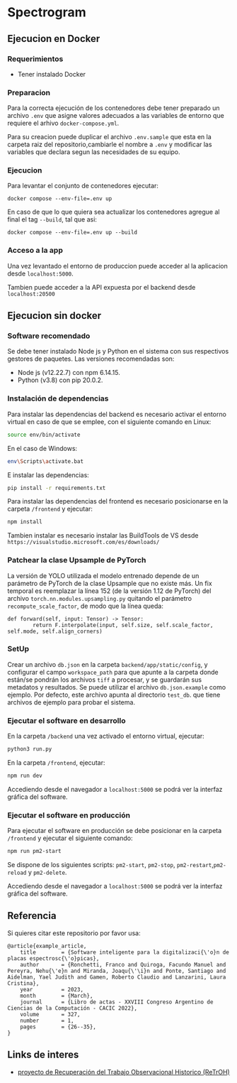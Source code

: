 # Spectrogram

## Ejecucion en Docker

### Requerimientos

- Tener instalado Docker

### Preparacion

Para la correcta ejecución de los contenedores debe tener preparado un archivo `.env` que asigne valores adecuados a las variables de entorno que requiere el arhivo `docker-compose.yml`.

Para su creacion puede duplicar el archivo `.env.sample` que esta en la carpeta raiz del repositorio,cambiarle el nombre a `.env` y modificar las variables que declara segun las necesidades de su equipo.

### Ejecucion

Para levantar el conjunto de contenedores ejecutar:
```
docker compose --env-file=.env up
```
En caso de que lo que quiera sea actualizar los contenedores agregue al final el tag `--build`, tal que asi:
```
docker compose --env-file=.env up --build
```

### Acceso a la app

Una vez levantado el entorno de produccion puede acceder al la aplicacion desde `localhost:5000`.

Tambien puede acceder a la API expuesta por el backend desde `localhost:20500`

## Ejecucion sin docker

### Software recomendado

Se debe tener instalado Node js y Python en el sistema con sus respectivos gestores de paquetes. Las versiones recomendadas son:

- Node js (v12.22.7) con npm 6.14.15.
- Python (v3.8) con pip 20.0.2.

### Instalación de dependencias

Para instalar las dependencias del backend es necesario activar el entorno virtual en caso de que se emplee, con el siguiente comando en Linux:

```bash
source env/bin/activate
```

En el caso de Windows:

```bash
env\Scripts\activate.bat
```

E instalar las dependencias:

```bash
pip install -r requirements.txt
```

Para instalar las dependencias del frontend es necesario posicionarse en la carpeta `/frontend` y ejecutar:

```bash
npm install
```

Tambien instalar es necesario instalar las BuildTools de VS desde `https://visualstudio.microsoft.com/es/downloads/`

### Patchear la clase Upsample de PyTorch

La versión de YOLO utilizada el modelo entrenado depende de un parámetro de PyTorch de la clase Upsample que no existe más. Un fix temporal es reemplazar la línea 152 (de la versión 1.12 de PyTorch) del archivo `torch.nn.modules.upsampling.py` quitando el parámetro `recompute_scale_factor`, de modo que la línea queda:

````
def forward(self, input: Tensor) -> Tensor:
        return F.interpolate(input, self.size, self.scale_factor, self.mode, self.align_corners)
````

### SetUp

Crear un archivo `db.json` en la carpeta `backend/app/static/config`, y configurar el campo `workspace_path` para que apunte a la carpeta donde están/se pondrán los archivos `tiff` a procesar, y se guardarán sus metadatos y resultados. Se puede utilizar el archivo `db.json.example` como ejemplo. Por defecto, este archivo apunta al directorio `test_db`. que tiene archivos de ejemplo para probar el sistema.


### Ejecutar el software en desarrollo

En la carpeta `/backend` una vez activado el entorno virtual, ejecutar:

```bash
python3 run.py
```

En la carpeta `/frontend`, ejecutar:

```bash
npm run dev
```

Accediendo desde el navegador a `localhost:5000` se podrá ver la interfaz gráfica del software.

### Ejecutar el software en producción

Para ejecutar el software en producción se debe posicionar en la carpeta `/frontend` y ejecutar el siguiente comando:
```bash
npm run pm2-start
```
Se dispone de los siguientes scripts: `pm2-start`, `pm2-stop`, `pm2-restart`,`pm2-reload` y `pm2-delete`.

Accediendo desde el navegador a `localhost:5000` se podrá ver la interfaz gráfica del software.

## Referencia

Si quieres citar este repositorio por favor usa:
```
@article{example_article,
    title        = {Software inteligente para la digitalizaci{\'o}n de placas espectrosc{\'o}picas},
    author       = {Ronchetti, Franco and Quiroga, Facundo Manuel and Pereyra, Nehu{\'e}n and Miranda, Joaqu{\'\i}n and Ponte, Santiago and Aidelman, Yael Judith and Gamen, Roberto Claudio and Lanzarini, Laura Cristina},
    year         = 2023,
    month        = {March},
    journal      = {Libro de actas - XXVIII Congreso Argentino de Ciencias de la Computación - CACIC 2022},
    volume       = 327,
    number       = 1,
    pages        = {26--35},
}
```

## Links de interes
- [proyecto de Recuperación del Trabajo Observacional Historico (ReTrOH)](https://retroh.fcaglp.unlp.edu.ar/)

















